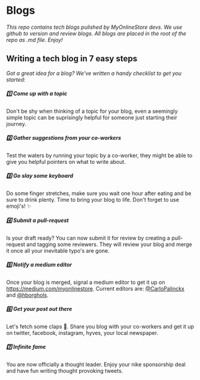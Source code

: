 # Blogs

_This repo contains tech blogs pulished by MyOnlineStore devs. We use github to version and review blogs. All blogs are placed in the root of the repo as .md file. Enjoy!_

## Writing a tech blog in 7 easy steps

_Got a great idea for a blog? We've written a handy checklist to get you started:_

##### 1️⃣ Come up with a topic

Don't be shy when thinking of a topic for your blog, even a seemingly simple topic can be suprisingly helpful for someone just starting their journey.

##### 2️⃣ Gather suggestions from your co-workers

Test the waters by running your topic by a co-worker, they might be able to give you helpful pointers on what to write about. 

##### 3️⃣ Go slay some keyboard

Do some finger stretches, make sure you wait one hour after eating and be sure to drink plenty. Time to bring your blog to life. Don't forget to use emoji's! ✨

##### 4️⃣ Submit a pull-request

Is your draft ready? You can now submit it for review by creating a pull-request and tagging some reviewers. They will review your blog and merge it once all your inevitable typo's are gone.

##### 5️⃣ Notify a medium editor

Once your blog is merged, signal a medium editor to get it up on https://medium.com/myonlinestore. Current editors are: [@CarloPalinckx](https://github.com/CarloPalinckx) and [@hborghols](https://github.com/hborghols).

##### 6️⃣ Get your post out there

Let's fetch some claps 👏. Share you blog with your co-workers and get it up on twitter, facebook, instagram, hyves, your local newspaper.

##### 7️⃣ Infinite fame

You are now officially a thought leader. Enjoy your nike sponsorship deal and have fun writing thought provoking tweets.
